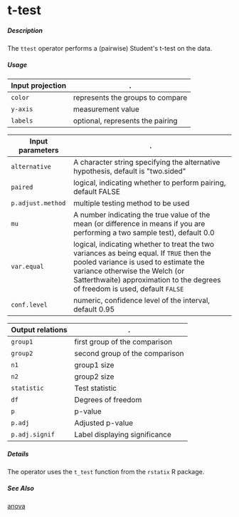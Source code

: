 # t-test

##### Description

The `ttest` operator performs a (pairwise) Student's t-test on the data.

##### Usage

Input projection|.
-----------|--------
`color`    | represents the groups to compare
`y-axis`   | measurement value
`labels`   | optional, represents the pairing

Input parameters|.
---|---
`alternative`   | A character string specifying the alternative hypothesis, default is "two.sided"
`paired`        | logical, indicating whether to perform pairing, default FALSE
`p.adjust.method` | multiple testing method to be used
`mu`            | A number indicating the true value of the mean (or difference in means if you are performing a two sample test), default 0.0
`var.equal`     |logical, indicating whether to treat the two variances as being equal. If `TRUE` then the pooled variance is used to estimate the variance otherwise the Welch (or Satterthwaite) approximation to the degrees of freedom is used, default `FALSE`
`conf.level`    |numeric, confidence level of the interval, default 0.95

Output relations|.
---|---
`group1`| first group of the comparison
`group2`| second group of the comparison
`n1`| group1 size
`n2`| group2 size
`statistic`| Test statistic
`df`| Degrees of freedom
`p`| p-value
`p.adj`| Adjusted p-value
`p.adj.signif`| Label displaying significance

##### Details

The operator uses the `t_test` function from the `rstatix` R package.

##### See Also

[anova](https://github.com/tercen/anova_operator)

